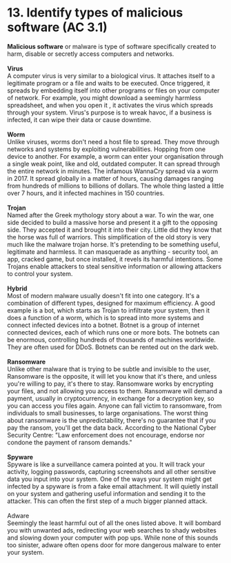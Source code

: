 # 13. Identify types of malicious software (AC 3.1)

**Malicious software** or malware is type of software specifically created to harm, disable or secretly access computers and networks.\
\
**Virus**\
A computer virus is very similar to a biological virus. It attaches itself to a legitimate program or a file and waits to be executed. Once triggered, it spreads by embedding itself into other programs or files on your computer of network. For example, you might download a seemingly harmless spreadsheet, and when you open it , it activates the virus which spreads through your system. Virus's purpose is to wreak havoc, if a business is infected, it can wipe their data or cause downtime.\
\
**Worm**\
Unlike viruses, worms don't need a host file to spread. They move through networks and systems by exploiting vulnerabilities. Hopping from one device to another. For example, a worm can enter your organisation through a single weak point, like and old, outdated computer. It can spread through the entire network in minutes. The infamous WannaCry spread via a worm in 2017. It spread globally in a matter of hours, causing damages ranging from hundreds of millions to billions of dollars. The whole thing lasted a little over 7 hours, and it infected machines in 150 countries.\
\
**Trojan**\
Named after the Greek mythology story about a war. To win the war, one side decided to build a massive horse and present it a gift to the opposing side. They accepted it and brought it into their city. Little did they know that the horse was full of warriors.  This simplification of the old story is very much like the malware trojan horse. It's pretending to be something useful, legitimate and harmless. It can masquerade as anything - security tool, an app, cracked game, but once installed, it revels its harmful intentions. Some Trojans enable attackers to steal sensitive information or allowing attackers to control your system.\
\
**Hybrid**\
Most of modern malware usually doesn't fit into one category. It's a combination of different types, designed for maximum efficiency. A good example is a bot, which starts as Trojan to infiltrate your system, then it does a function of a worm, which is to spread into more systems and connect infected devices into a botnet. Botnet is a group of internet connected devices, each of which runs one or more bots. The botnets can be enormous, controlling hundreds of thousands of machines worldwide. They are often used for DDoS. Botnets can be rented out on the dark web.\
\
**Ransomware**\
Unlike other malware that is trying to be subtle and invisible to the user, Ransomware is the opposite, it will let you know that it's there, and unless you're willing to pay, it's there to stay. Ransomware works by encrypting your files, and not allowing you access to them. Ransomware will demand a payment, usually in cryptocurrency, in exchange for a decryption key, so you can access you files again. Anyone can fall victim to ransomware, from individuals to small businesses, to large organisations. The worst thing about ransomware is the unpredictability, there's no guarantee that if you pay the ransom, you'll get the data back.  According to the National Cyber Security Centre: "Law enforcement does not encourage, endorse nor condone the payment of ransom demands."\
\
**Spyware**\
Spyware is like a surveillance camera pointed at you. It will track your activity, logging passwords, capturing screenshots and all other sensitive data you input into your system. One of the ways your system might get infected  by a spyware is from a fake email attachment. It will quietly install on your system and gathering useful information and sending it to the attacker. This can often the first step of a much bigger planned attack.\
\
Adware\
Seemingly the least harmful out of all the ones listed above. It will bombard you with unwanted ads, redirecting your web searches to shady websites and slowing down your computer with pop ups. While none of this sounds too sinister, adware often opens door for more dangerous malware to enter your system.

